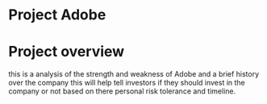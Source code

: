 # Project Adobe

# Project overview
this is a analysis of the strength and weakness of Adobe and a brief history over the company
this will help tell investors if they should invest in the company or not based on there personal
risk tolerance and timeline. 
